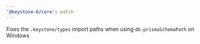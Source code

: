 ```yaml
---
'@keystone-6/core': patch
---
```


Fixes the `.keystone/types` import paths when using `db.prismaSchemaPath` on Windows
